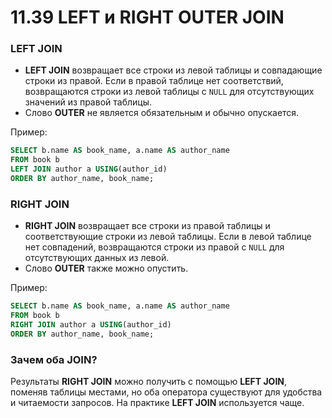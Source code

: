 # 11.39 LEFT и RIGHT OUTER JOIN

### LEFT JOIN

- **LEFT JOIN** возвращает все строки из левой таблицы и совпадающие строки из правой. Если в правой таблице нет соответствий, возвращаются строки из левой таблицы с `NULL` для отсутствующих значений из правой таблицы.
- Слово **OUTER** не является обязательным и обычно опускается.

Пример:

```sql
SELECT b.name AS book_name, a.name AS author_name
FROM book b
LEFT JOIN author a USING(author_id)
ORDER BY author_name, book_name;
```

### RIGHT JOIN

- **RIGHT JOIN** возвращает все строки из правой таблицы и соответствующие строки из левой таблицы. Если в левой таблице нет совпадений, возвращаются строки из правой с `NULL` для отсутствующих данных из левой.
- Слово **OUTER** также можно опустить.

Пример:

```sql
SELECT b.name AS book_name, a.name AS author_name
FROM book b
RIGHT JOIN author a USING(author_id)
ORDER BY author_name, book_name;
```

### Зачем оба JOIN?

Результаты **RIGHT JOIN** можно получить с помощью **LEFT JOIN**, поменяв таблицы местами, но оба оператора существуют для удобства и читаемости запросов. На практике **LEFT JOIN** используется чаще.